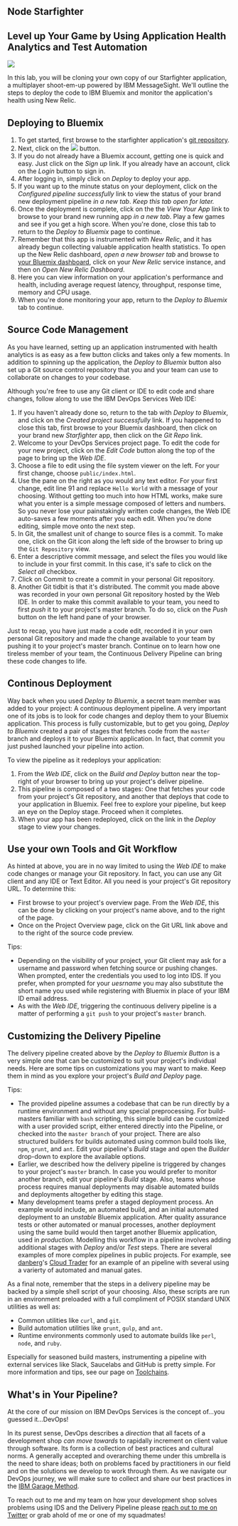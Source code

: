 Node Starfighter
----------------

Level up Your Game by Using Application Health Analytics and Test Automation
----------------------------------------------------------------------------

<a href="https://bluemix.net/deploy?repository=https://github.com/cttttt/starfighter" alt="Deploy to Bluemix" target="_blank"><img src="https://bluemix.net/deploy/button.png"></img></a>

In this lab, you will be cloning your own copy of our Starfighter application, a multiplayer shoot-em-up powered by IBM MessageSight.  We'll outline the steps to deploy the code to IBM Bluemix and monitor the application's health using New Relic.

Deploying to Bluemix
--------------------

1. To get started, first browse to the starfighter application's [git repository](https://github.com/cttttt/starfighter).
1. Next, click on the <a href="https://bluemix.net/deploy?repository=https://github.com/cttttt/starfighter" alt="Deploy to Bluemix" target="_blank"><img src="https://bluemix.net/deploy/button.png"></img></a> button.
1. If you do not already have a Bluemix account, getting one is quick and easy.  Just click on the _Sign up_ link.  If you already have an account, click on the _Login_ button to sign in.
1. After logging in, simply click on _Deploy_ to deploy your app.
1. If you want up to the minute status on your deployment, click on the _Configured pipeline successfully_ link to view the status of your brand new deployment pipeline *in a new tab*.  _Keep this tab open for later._
1. Once the deployment is complete, click on the the _View Your App_ link to browse to your brand new running app *in a new tab*.  Play a few games and see if you get a high score.  When you're done, close this tab to return to the *Deploy to Bluemix* page to continue.
1. Remember that this app is instrumented with _New Relic_, and it has already begun collecting valuable application health statistics.  To open up the New Relic dashboard, *open a new browser tab* and browse to [your Bluemix dashboard](https://console.ng.bluemix.net/#/resources), click on your _New Relic_ service instance, and then on _Open New Relic Dashboard_.
1. Here you can view information on your application's performance and health, including average request latency, throughput, response time, memory and CPU usage.
1. When you're done monitoring your app, return to the *Deploy to Bluemix* tab to continue.


Source Code Management
----------------------

As you have learned, setting up an application instrumented with health analytics is as easy as a few button clicks and takes only a few moments.  In addition to spinning up the application, the _Deploy to Bluemix_ button also set up a Git source control repository that you and your team can use to collaborate on changes to your codebase.

Although you're free to use any Git client or IDE to edit code and share changes, follow along to use the IBM DevOps Services Web IDE:

1. If you haven't already done so, return to the tab with *Deploy to Bluemix*, and click on the _Created project successfully_ link.  If you happened to close this tab, first browse to your Bluemix dashboard, then click on your brand new _Starfighter_ app, then click on the _Git Repo_ link.
1. Welcome to your DevOps Services project page.  To edit the code for your new project, click on the _Edit Code_ button along the top of the page to bring up the _Web IDE_.
1. Choose a file to edit using the file system viewer on the left.  For your first change, choose `public/index.html`.
1. Use the pane on the right as you would any text editor.  For your first change, edit line 91 and replace `Hello World` with a message of your choosing.  Without getting too much into how HTML works, make sure what you enter is a simple message composed of letters and numbers.  So you never lose your painstakingly written code changes, the Web IDE auto-saves a few moments after you each edit.  When you're done editing, simple move onto the next step.
1. In Git, the smallest unit of change to source files is a commit.  To make one, click on the Git icon along the left side of the browser to bring up the `Git Repository` view.
1. Enter a descriptive commit message, and select the files you would like to include in your first commit.  In this case, it's safe to click on the _Select all_ checkbox.
1. Click on Commit to create a commit in your personal Git repository.
1. Another Git tidbit is that it's distributed.  The commit you made above was recorded in your own personal Git repository hosted by the Web IDE.  In order to make this commit available to your team, you need to first _push_ it to your project's master branch.  To do so, click on the _Push_ button on the left hand pane of your browser.

Just to recap, you have just made a code edit, recorded it in your own personal Git repository and made the change available to your team by pushing it to your project's master branch.  Continue on to learn how one tireless member of your team, the Continuous Delivery Pipeline can bring these code changes to life.


Continous Deployment
--------------------

Way back when you used _Deploy to Bluemix_, a secret team member was added to your project: A continuous deployment pipeline.  A very important one of its jobs is to look for code changes and deploy them to your Bluemix application.  This process is fully customizable, but to get you going, _Deploy to Bluemix_ created a pair of stages that fetches code from the `master` branch and deploys it to your Bluemix application.  In fact, that commit you just pushed launched your pipeline into action.

To view the pipeline as it redeploys your application: 

1. From the _Web IDE_, click on the _Build and Deploy_ button near the top-right of your browser to bring up your project's deliver pipeline.
1. This pipeline is composed of a two stages:  One that fetches your code from your project's Git repository, and another that deploys that code to your application in Bluemix.  Feel free to explore your pipeline, but keep an eye on the Deploy stage.  Proceed when it completes.
1. When your app has been redeployed, click on the link in the _Deploy_ stage to view your changes.


Use your own Tools and Git Workflow
-----------------------------------

As hinted at above, you are in no way limited to using the _Web IDE_ to make code changes or manage your Git repository.  In fact, you can use any Git client and any IDE or Text Editor.  All you need is your project's Git repository URL.  To determine this: 

- First browse to your project's overview page.  From the _Web IDE_, this can be done by clicking on your project's name above, and to the right of the page.
- Once on the Project Overview page, click on the Git URL link above and to the right of the source code preview.

Tips:

- Depending on the visibility of your project, your Git client may ask for a username and password when fetching source or pushing changes.  When prompted, enter the credentials you used to log into IDS.  If you prefer, when prompted for your _uesrname_ you may also substitute the short name you used while registering with Bluemix in place of your IBM ID email address.
- As with the _Web IDE_, triggering the continuous delivery pipeline is a matter of performing a `git push` to your project's `master` branch.


Customizing the Delivery Pipeline
---------------------------------

The delivery pipeline created above by the _Deploy to Bluemix Button_ is a very simple one that can be customized to suit your project's individual needs.  Here are some tips on customizations you may want to make.  Keep them in mind as you explore your project's *Build and Deploy* page.

Tips:

- The provided pipeline assumes a codebase that can be run directly by a runtime environment and without any special preprocessing.  For build-masters familiar with `bash` scripting, this simple build can be customized with a user provided script, either entered directly into the Pipeline, or checked into the `master branch` of your project.  There are also structured builders for builds automated using common build tools like, `npm`, `grunt`, and `ant`.  Edit your pipeline's _Build_ stage and open the _Builder_ drop-down to explore the available options.
- Earlier, we described how the delivery pipeline is triggered by changes to your project's `master` branch.  In case you would prefer to monitor another branch, edit your pipeline's _Build_ stage.  Also, teams whose process requires manual deployments may disable automated builds and deployments altogether by editing this stage. 
- Many development teams prefer a staged deployment process.  An example would include, an automated build, and an initial automated deployment to an _unstable_ Bluemix application.  After quality assurance tests or other automated or manual processes, another deployment using the same build would then target another Bluemix application, used in _production_.  Modelling this workflow in a pipeline involves adding additional stages with _Deploy_ and/or _Test_ steps.  There are several examples of more complex pipelines in public projects.  For example, see <a href='javascript:void(0)'>danberg</a>'s [Cloud Trader](https://hub.jazz.net/pipeline/danberg/CloudTrader) for an example of an pipeline with several using a varierty of automated and manual gates.

As a final note, remember that the steps in a delivery pipeline may be backed by a simple shell script of your choosing.  Also, these scripts are run in an environment preloaded with  a full compliment of POSIX standard UNIX utilities as well as:

- Common utilities like `curl`, and `git`.
- Build automation utilities like `grunt`, `gulp`, and `ant`.
- Runtime environments commonly used to automate builds like `perl`, `node`, and `ruby`.

Especially for seasoned build masters, instrumenting a pipeline with external services like Slack, Saucelabs and GitHub is pretty simple.  For more information and tips, see our page on [Toolchains](https://www.ibm.com/devops/method/toolchains/).


What's in Your Pipeline?
------------------------

At the core of our mission on IBM DevOps Services is the concept of...you guessed it...DevOps!

In its purest sense, DevOps describes a *direction* that all facets of a development shop *can move towards* to rapidally increment on client value through software.  Its form is a collection of best practices and  cultural norms.  A generally accepted and overarching theme under this umbrella is the need to share ideas; both on problems faced by practitioners in our field and on the solutions we develop to work through them.  As we navigate our DevOps journey, we will make sure to collect and share our best practices in the [IBM Garage Method](https://www.ibm.com/devops/method).

To reach out to me and my team on how your development shop solves problems using IDS and the Delivery Pipeline please [reach out to me on Twitter](https://twitter.com/ctttttttttt) or grab ahold of me or one of my squadmates!

